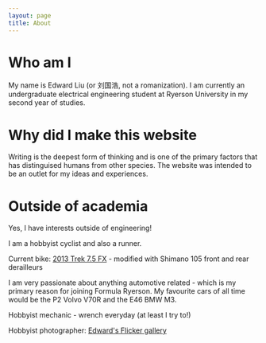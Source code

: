 ```yaml
---
layout: page
title: About
---
```


# Who am I
My name is Edward Liu (or 刘国浩, not a romanization).
I am currently an undergraduate electrical engineering student at Ryerson University in my second year of studies.

# Why did I make this website

Writing is the deepest form of thinking and is one of the primary factors that has distinguised humans from other species. The website was intended to be an outlet for my ideas and experiences.

# Outside of academia

Yes, I have interests outside of engineering!

I am a hobbyist cyclist and also a runner.

Current bike: [2013 Trek 7.5 FX](https://archive.trekbikes.com/us/en/2013/Trek/7_5_fx#/us/en/2013/Trek/7_5_fx/details) - modified with Shimano 105 front and rear derailleurs 

I am very passionate about anything automotive related - which is my primary reason for joining Formula Ryerson.
My favourite cars of all time would be the P2 Volvo V70R and the E46 BMW M3.

Hobbyist mechanic - wrench everyday (at least I try to!)

Hobbyist photographer: [Edward's Flicker gallery](https://www.flickr.com/photos/168333317@N06/with/31151883217/)

